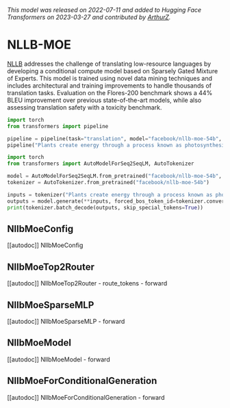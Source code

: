 <!--Copyright 2023 The HuggingFace Team. All rights reserved.

Licensed under the Apache License, Version 2.0 (the "License"); you may not use this file except in compliance with
the License. You may obtain a copy of the License at

http://www.apache.org/licenses/LICENSE-2.0

Unless required by applicable law or agreed to in writing, software distributed under the License is distributed on
an "AS IS" BASIS, WITHOUT WARRANTIES OR CONDITIONS OF ANY KIND, either express or implied. See the License for the
specific language governing permissions and limitations under the License.

⚠️ Note that this file is in Markdown but contain specific syntax for our doc-builder (similar to MDX) that may not be
rendered properly in your Markdown viewer.

-->
*This model was released on 2022-07-11 and added to Hugging Face Transformers on 2023-03-27 and contributed by [ArthurZ](https://huggingface.co/ArthurZ).*

# NLLB-MOE

[NLLB](https://huggingface.co/papers/2207.04672) addresses the challenge of translating low-resource languages by developing a conditional compute model based on Sparsely Gated Mixture of Experts. This model is trained using novel data mining techniques and includes architectural and training improvements to handle thousands of translation tasks. Evaluation on the Flores-200 benchmark shows a 44% BLEU improvement over previous state-of-the-art models, while also assessing translation safety with a toxicity benchmark.

<hfoptions id="usage">
<hfoption id="Pipeline">

```py
import torch
from transformers import pipeline

pipeline = pipeline(task="translation", model="facebook/nllb-moe-54b", src_lang="eng_Latn", tgt_lang="fra_Latn", dtype="auto")
pipeline("Plants create energy through a process known as photosynthesis.")
```

</hfoption>
<hfoption id="AutoModel">

```py
import torch
from transformers import AutoModelForSeq2SeqLM, AutoTokenizer

model = AutoModelForSeq2SeqLM.from_pretrained("facebook/nllb-moe-54b", dtype="auto")
tokenizer = AutoTokenizer.from_pretrained("facebook/nllb-moe-54b")

inputs = tokenizer("Plants create energy through a process known as photosynthesis.", return_tensors="pt")
outputs = model.generate(**inputs, forced_bos_token_id=tokenizer.convert_tokens_to_ids("fra_Latn"))
print(tokenizer.batch_decode(outputs, skip_special_tokens=True))
```

</hfoption>
</hfoptions>


## NllbMoeConfig

[[autodoc]] NllbMoeConfig

## NllbMoeTop2Router

[[autodoc]] NllbMoeTop2Router
    - route_tokens
    - forward

## NllbMoeSparseMLP

[[autodoc]] NllbMoeSparseMLP
    - forward

## NllbMoeModel

[[autodoc]] NllbMoeModel
    - forward

## NllbMoeForConditionalGeneration

[[autodoc]] NllbMoeForConditionalGeneration
    - forward

